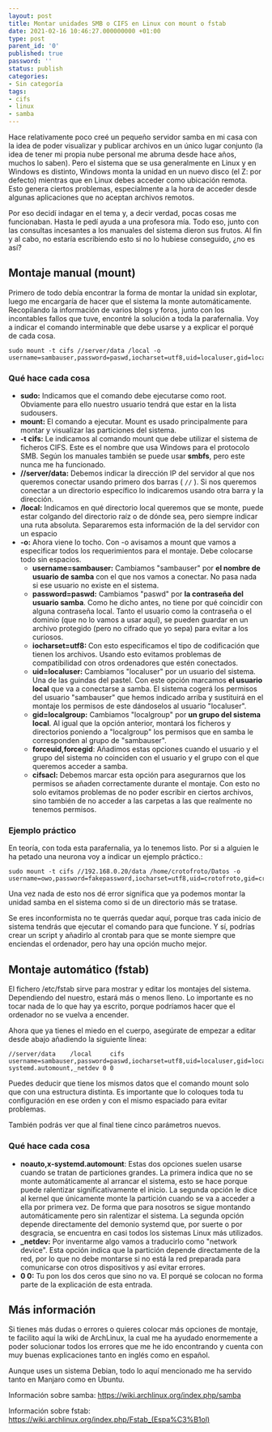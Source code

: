 ```yaml
---
layout: post
title: Montar unidades SMB o CIFS en Linux con mount o fstab
date: 2021-02-16 10:46:27.000000000 +01:00
type: post
parent_id: '0'
published: true
password: ''
status: publish
categories:
- Sin categoría
tags:
- cifs
- linux
- samba
---
```

Hace relativamente poco creé un pequeño servidor samba en mi casa con la idea de poder visualizar y publicar archivos en un único lugar conjunto (la idea de tener mi propia nube personal me abruma desde hace años, muchos lo saben). Pero el sistema que se usa generalmente en Linux y en Windows es distinto, Windows monta la unidad en un nuevo disco (el Z: por defecto) mientras que en Linux debes acceder como ubicación remota. Esto genera ciertos problemas, especialmente a la hora de acceder desde algunas aplicaciones que no aceptan archivos remotos.

Por eso decidí indagar en el tema y, a decir verdad, pocas cosas me funcionaban. Hasta le pedí ayuda a una profesora mía. Todo eso, junto con las consultas incesantes a los manuales del sistema dieron sus frutos. Al fin y al cabo, no estaría escribiendo esto si no lo hubiese conseguido, ¿no es así?

## Montaje manual (mount)

Primero de todo debía encontrar la forma de montar la unidad sin explotar, luego me encargaría de hacer que el sistema la monte automáticamente. Recopilando la información de varios blogs y foros, junto con los incontables fallos que tuve, encontré la solución a toda la parafernalia. Voy a indicar el comando interminable que debe usarse y a explicar el porqué de cada cosa.

```terminl
sudo mount -t cifs //server/data /local -o username=sambauser,password=paswd,iocharset=utf8,uid=localuser,gid=localgroup,forceuid,forcegid,cifsacl
```

### Qué hace cada cosa

<ul>
<li><strong>sudo:</strong> Indicamos que el comando debe ejecutarse como root. Obviamente para ello nuestro usuario tendrá que estar en la lista sudousers.</li>
<li><strong>mount:</strong> El comando a ejecutar. Mount es usado principalmente para montar y visualizar las particiones del sistema.</li>
<li><strong>-t cifs:</strong> Le indicamos al comando mount que debe utilizar el sistema de ficheros CIFS. Este es el nombre que usa Windows para el protocolo SMB. Según los manuales también se puede usar <strong>smbfs</strong>, pero este nunca me ha funcionado.</li>
<li><strong>//server/data:</strong> Debemos indicar la dirección IP del servidor al que nos queremos conectar usando primero dos barras ( <code>//</code> ). Si nos queremos conectar a un directorio específico lo indicaremos usando otra barra y la dirección.</li>
<li><strong>/local:</strong> Indicamos en qué directorio local queremos que se monte, puede estar colgando del directorio raíz o de dónde sea, pero siempre indicar una ruta absoluta. Separaremos esta información de la del servidor con un espacio</li>
<li><strong>-o:</strong> Ahora viene lo tocho. Con -o avisamos a mount que vamos a especificar todos los requerimientos para el montaje. Debe colocarse todo sin espacios.
<ul>
<li><strong>username=sambauser:</strong> Cambiamos "sambauser" por <strong>el nombre de usuario de samba</strong> con el que nos vamos a conectar. No pasa nada si ese usuario no existe en el sistema.</li>
<li><strong>password=paswd:</strong> Cambiamos "paswd" por <strong>la contraseña del usuario samba</strong>. Como he dicho antes, no tiene por qué coincidir con alguna contraseña local. Tanto el usuario como la contraseña o el dominio (que no lo vamos a usar aquí), se pueden guardar en un archivo protegido (pero no cifrado que yo sepa) para evitar a los curiosos.</li>
<li><strong>iocharset=utf8: </strong>Con esto especificamos el tipo de codificación que tienen los archivos. Usando esto evitamos problemas de compatibilidad con otros ordenadores que estén conectados.</li>
<li><strong>uid=localuser:</strong> Cambiamos "localuser" por un usuario del sistema. Una de las guindas del pastel. Con este opción marcamos <strong>el usuario local</strong> que va a conectarse a samba. El sistema cogerá los permisos del usuario "sambauser" que hemos indicado arriba y sustituirá en el montaje los permisos de este dándoselos al usuario "localuser". </li>
<li><strong>gid=localgroup:</strong> Cambiamos "localgroup" por <strong>un grupo del sistema local</strong>. Al igual que la opción anterior, montará los ficheros y directorios poniendo a  "localgroup" los permisos que en samba le corresponden al grupo de "sambauser". </li>
<li><strong>forceuid,forcegid</strong>: Añadimos estas opciones cuando el usuario y el grupo del sistema no coinciden con el usuario y el grupo con el que queremos acceder a samba. </li>
<li><strong>cifsacl:</strong> Debemos marcar esta opción para asegurarnos que los permisos se añaden correctamente durante el montaje. Con esto no solo evitamos problemas de no poder escribir en ciertos archivos, sino también de no acceder a las carpetas a las que realmente no tenemos permisos.</li>
</ul>
</li>
</ul>

### Ejemplo práctico

En teoría, con toda esta parafernalia, ya lo tenemos listo. Por si a alguien le ha petado una neurona voy a indicar un ejemplo práctico.:

```terminal
sudo mount -t cifs //192.168.0.20/data /home/crotofroto/Datos -o username=owo,password=fakepassword,iocharset=utf8,uid=crotofroto,gid=crotofroto,forceuid,forcegid,cifsacl
```

Una vez nada de esto nos dé error significa que ya podemos montar la unidad samba en el sistema como si de un directorio más se tratase.

Se eres inconformista no te querrás quedar aquí, porque tras cada inicio de sistema tendrás que ejecutar el comando para que funcione. Y sí, podrías crear un script y añadirlo al crontab para que se monte siempre que enciendas el ordenador, pero hay una opción mucho mejor.

## Montaje automático (fstab)

El fichero /etc/fstab sirve para mostrar y editar los montajes del sistema. Dependiendo del nuestro, estará más o menos lleno. Lo importante es no tocar nada de lo que hay ya escrito, porque podríamos hacer que el ordenador no se vuelva a encender.

Ahora que ya tienes el miedo en el cuerpo, asegúrate de empezar a editar desde abajo añadiendo la siguiente línea:

```
//server/data    /local     cifs    username=sambauser,password=paswd,iocharset=utf8,uid=localuser,gid=localgroup,forceuid,forcegid,cifsacl,noauto,x-systemd.automount,_netdev 0 0
```

Puedes deducir que tiene los mismos datos que el comando mount solo que con una estructura distinta. Es importante que lo coloques toda tu configuración en ese orden y con el mismo espaciado para evitar problemas.

También podrás ver que al final tiene cinco parámetros nuevos.

### Qué hace cada cosa

<ul>
<li><strong>noauto,x-systemd.automount</strong>: Estas dos opciones suelen usarse cuando se tratan de particiones grandes. La primera indica que no se monte automáticamente al arrancar el sistema, esto se hace porque puede ralentizar significativamente el inicio. La segunda opción le dice al kernel que únicamente monte la partición cuando se va a acceder a ella por primera vez. De forma que para nosotros se sigue montando automáticamente pero sin ralentizar el sistema. La segunda opción depende directamente del demonio systemd que, por suerte o por desgracia, se encuentra en casi todos los sistemas Linux más utilizados.</li>
<li><strong>_netdev:</strong> Por inventarme algo vamos a traducirlo como "network device". Esta opción indica que la partición depende directamente de la red, por lo que no debe montarse si no está la red preparada para comunicarse con otros dispositivos y así evitar errores.</li>
<li><strong>0 0:</strong> Tu pon los dos ceros que sino no va. El porqué se colocan no forma parte de la explicación de esta entrada.</li>
</ul>

## Más información

Si tienes más dudas o errores o quieres colocar más opciones de montaje, te facilito aquí la wiki de ArchLinux, la cual me ha ayudado enormemente a poder solucionar todos los errores que me he ido encontrando y cuenta con muy buenas explicaciones tanto en inglés como en español.

Aunque uses un sistema Debian, todo lo aquí mencionado me ha servido tanto en Manjaro como en Ubuntu.</p>
<p><!-- /wp:paragraph --></p>
<p><!-- wp:paragraph --></p>
<p>Información sobre samba: <a href="https://wiki.archlinux.org/index.php/samba" target="_blank">https://wiki.archlinux.org/index.php/samba</a>

Información sobre fstab: <a href="https://wiki.archlinux.org/index.php/Fstab_(Espa%C3%B1ol)" target="_blank">https://wiki.archlinux.org/index.php/Fstab_(Espa%C3%B1ol)</a>
